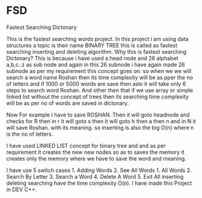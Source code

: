 # FSD
Fastest Searching Dictonary

This is the fastest searching words project. In this project i am using data structures a topic is their name BINARY TREE this is called as fastest searching inserting and deleting algorithm.
Why this is fastest searching Dictonary?
This is because i have used a head node and 26 alphabet a,b,c..z
as sub node and again in this 26 subnode i have again made 26 subnode as per my requirement this concept goes on.
so when we we will search a word name Roshan then its time complexity will be as pper the no of letters and if 1000 or 5000 words are save then aslo it will take only 6 steps to search word Roshan.
And other then that if we use array or simple linked list without the concept of trees then its searching time complexity will be as per no of words are saved in dictonary.
  

Now For example i have to save ROSHAN.
Then it will goto headnode and checks for R then in r it will goto s then it will goto h then a then n and in N it will save Roshan. with its meaning. so inserting is also the big O(n) where n is the no of letters.

 



I have used LINKED LIST concept for binary tree and and as per requirement it creates the new new nodes so as to saves the memory it creates only the memory where we have to save the word and meaning.

I have use 5 switch cases	1. Adding Words
						2.  See All Words
							1. All Words
							2. Search By Letter
						3. Search a Word
						4. Delete A Word
						5. Exit
All inserting deleting searching have the time complexity O(n).
I have made this Project in DEV C++.

